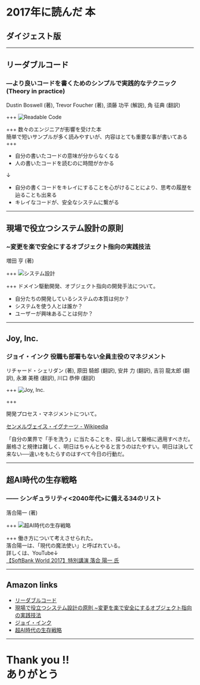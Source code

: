 # 2017年に読んだ 本
## ダイジェスト版

---
## リーダブルコード
### ―より良いコードを書くためのシンプルで実践的なテクニック (Theory in practice)
Dustin Boswell (著),‎ Trevor Foucher (著),‎ 須藤 功平 (解説),‎ 角 征典  (翻訳)

+++
![Readable Code](assets/images/readable.jpg)

+++
数々のエンジニアが影響を受けた本<br>
簡単で短いサンプルが多く読みやすいが、内容はとても重要な事が書いてある
+++
- 自分の書いたコードの意味が分からなくなる
- 人の書いたコードを読むのに時間がかかる

↓

- 自分の書くコードをキレイにすることを心がけることにより、思考の履歴を辿ることも出来る
- キレイなコードが、安全なシステムに繋がる

---

## 現場で役立つシステム設計の原則
### ~変更を楽で安全にするオブジェクト指向の実践技法
増田 亨 (著)

+++
![システム設計](assets/images/genba.jpg)<br>

+++
ドメイン駆動開発、オブジェクト指向の開発手法について。

- 自分たちの開発しているシステムの本質は何か？
- システムを使う人とは誰か？
- ユーザーが興味あることは何か？

---

## Joy, Inc.
### ジョイ・インク 役職も部署もない全員主役のマネジメント
リチャード・シェリダン (著),‎ 原田 騎郎 (翻訳),‎ 安井 力  (翻訳),‎ 吉羽 龍太郎  (翻訳),‎ 永瀬 美穂  (翻訳),‎ 川口 恭伸 (翻訳)

+++
![Joy, Inc.](assets/images/joy.jpg)

+++

開発プロセス・マネジメントについて。

[センメルヴェイス・イグナーツ - Wikipedia](https://ja.wikipedia.org/wiki/%E3%82%BB%E3%83%B3%E3%83%A1%E3%83%AB%E3%83%B4%E3%82%A7%E3%82%A4%E3%82%B9%E3%83%BB%E3%82%A4%E3%82%B0%E3%83%8A%E3%83%BC%E3%83%84)<br>

「自分の業界で「手を洗う」に当たることを、探し出して厳格に適用すべきだ。<br>
厳格さと規律は難しく、明日はちゃんとやると言うのはたやすい。明日は決して来ない──違いをもたらすのはすべて今日の行動だ。<br>


---

## 超AI時代の生存戦略
### ―― シンギュラリティ<2040年代>に備える34のリスト
落合陽一 (著)

+++
![超AI時代の生存戦略](assets/images/super-ai.jpg)

+++
働き方について考えさせられた。<br>
落合陽一は、「現代の魔法使い」と呼ばれている。<br>
詳しくは、YouTube↓<br>
[【SoftBank World 2017】特別講演 落合 陽一 氏](https://youtu.be/_dUPcFfjnLE)

---

## Amazon links

- [リーダブルコード](http://amzn.asia/8kdG6Ld)
- [現場で役立つシステム設計の原則 ~変更を楽で安全にするオブジェクト指向の実践技法](http://amzn.asia/a6EJfjv)
- [ジョイ・インク](http://amzn.asia/czIIfOo)
- [超AI時代の生存戦略](http://amzn.asia/7SgaWVP)

---
# Thank you !! <br> ありがとう
